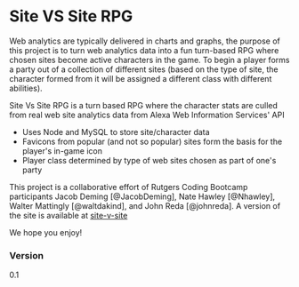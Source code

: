 # Site VS Site RPG

Web analytics are typically delivered in charts and graphs, the purpose of this project is to turn web analytics data into a fun turn-based RPG where chosen sites become active characters in the game. To begin a player forms a party out of a collection of different sites (based on the type of site, the character formed from it will be assigned a different class with different abilities).

Site Vs Site RPG is a turn based RPG where the character stats are culled from real web site analytics data from Alexa Web Information Services' API
  - Uses Node and MySQL to store site/character data
  - Favicons from popular (and not so popular) sites form the basis for the player's in-game icon
  - Player class determined by type of web sites chosen as part of one's party

This project is a collaborative effort of Rutgers Coding Bootcamp participants Jacob Deming [@JacobDeming], Nate Hawley [@Nhawley], Walter Mattingly [@waltdakind], and John Reda [@johnreda].  A version of the site is available at [site-v-site](http://site-v-site.herokuapp.com)
 

 We hope you enjoy!

### Version
0.1
